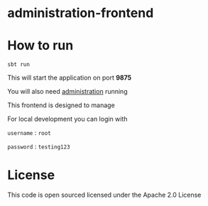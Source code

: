 # administration-frontend

# How to run
```sbtshell
sbt run
```

This will start the application on port **9875**

You will also need [administration](http://github.com/cjww-development/administration) running


This frontend is designed to manage 

For local development you can login with 

`username` : `root`

`password` : `testing123`

License
=======
This code is open sourced licensed under the Apache 2.0 License